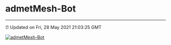 # admetMesh-Bot
---
⏰ Updated on Fri, 28 May 2021 21:03:25 GMT

[![admetMesh-Bot](https://github.com/kotori-y/admetMesh-bot/actions/workflows/main.yml/badge.svg)](https://github.com/kotori-y/admetMesh-bot/actions/workflows/main.yml)
